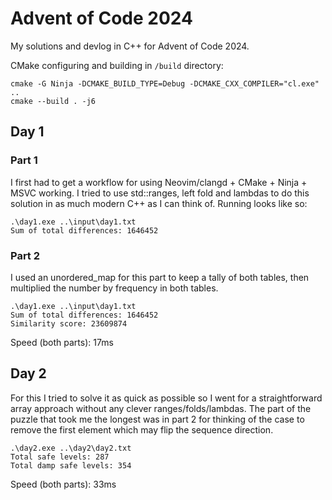 # Advent of Code 2024
My solutions and devlog in C++ for Advent of Code 2024.

CMake configuring and building in `/build` directory:
```
cmake -G Ninja -DCMAKE_BUILD_TYPE=Debug -DCMAKE_CXX_COMPILER="cl.exe" ..
cmake --build . -j6
```

## Day 1
### Part 1
I first had to get a workflow for using Neovim/clangd + CMake + Ninja + MSVC working.
I tried to use std::ranges, left fold and lambdas to do this solution in as much modern C++ as I can think of.
Running looks like so:
```
.\day1.exe ..\input\day1.txt
Sum of total differences: 1646452
```
### Part 2
I used an unordered_map for this part to keep a tally of both tables, then multiplied the number by frequency in both tables.
```
.\day1.exe ..\input\day1.txt
Sum of total differences: 1646452
Similarity score: 23609874
```
Speed (both parts): 17ms

## Day 2
For this I tried to solve it as quick as possible so I went for a straightforward array approach without any clever ranges/folds/lambdas. The part of the puzzle that took me the longest was in part 2 for thinking of the case to remove the first element which may flip the sequence direction.
```
.\day2.exe ..\day2\day2.txt
Total safe levels: 287
Total damp safe levels: 354
```
Speed (both parts): 33ms

